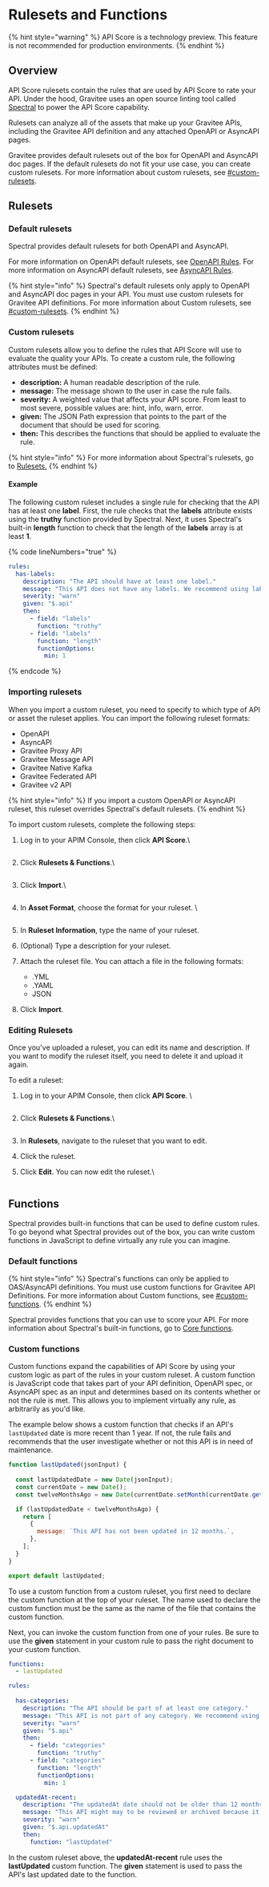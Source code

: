 # Rulesets and Functions

{% hint style="warning" %}
API Score is a technology preview. This feature is not recommended for production environments.&#x20;
{% endhint %}

## Overview

API Score rulesets contain the rules that are used by API Score to rate your API. Under the hood, Gravitee uses an open source linting tool called [Spectral](https://github.com/stoplightio/spectral) to power the API Score capability.

Rulesets can analyze all of the assets that make up your Gravitee APIs, including the Gravitee API definition and any attached OpenAPI or AsyncAPI pages.&#x20;

Gravitee provides default rulesets out of the box for OpenAPI and AsyncAPI doc pages. If the default rulesets do not fit your use case, you can create custom rulesets. For more information about custom rulesets, see [#custom-rulesets](rulesets-and-functions.md#custom-rulesets "mention").

## Rulesets

### Default rulesets

Spectral provides default rulesets for both OpenAPI and AsyncAPI.&#x20;

For more information on OpenAPI default rulesets, see [OpenAPI Rules](https://docs.stoplight.io/docs/spectral/4dec24461f3af-open-api-rules). For more information on AsyncAPI default rulesets, see [AsyncAPI Rules](https://docs.stoplight.io/docs/spectral/1e63ffd0220f3-async-api-rules).

{% hint style="info" %}
Spectral's default rulesets only apply to OpenAPI and AsyncAPI doc pages in your API. You must use custom rulesets for Gravitee API definitions. For more information about Custom rulesets, see [#custom-rulesets](rulesets-and-functions.md#custom-rulesets "mention").
{% endhint %}

### Custom rulesets

Custom rulesets allow you to define the rules that API Score will use to evaluate the quality your APIs. To create a custom rule, the following attributes must be defined:

* **description:** A human readable description of the rule.
* **message:** The message shown to the user in case the rule fails.
* **severity:** A weighted value that affects your API score. From least to most severe, possible values are: hint, info, warn, error.
* **given:** The JSON Path expression that points to the part of the document that should be used for scoring.
* **then:** This describes the functions that should be applied to evaluate the rule.&#x20;

{% hint style="info" %}
For more information about Spectral's rulesets, go to [Rulesets.](https://docs.stoplight.io/docs/spectral/e5b9616d6d50c-rulesets)
{% endhint %}

#### Example

The following custom ruleset includes a single rule for checking that the API has at least one **label**. First, the rule checks that the **labels** attribute exists using the **truthy** function provided by Spectral. Next, it uses Spectral's built-in **length** function to check that the length of the **labels** array is at least **1**.&#x20;

{% code lineNumbers="true" %}
```yaml
rules:
  has-labels:
    description: "The API should have at least one label."
    message: "This API does not have any labels. We recommend using labels to better document your APIs."
    severity: "warn"
    given: "$.api"
    then:
      - field: "labels"
        function: "truthy"
      - field: "labels"
        function: "length"
        functionOptions:
          min: 1
```
{% endcode %}

### Importing rulesets

When you import a custom ruleset, you need to specify to which type of API or asset the ruleset applies. You can import the following ruleset formats:&#x20;

* OpenAPI
* AsyncAPI
* Gravitee Proxy API
* Gravitee Message API
* Gravitee Native Kafka
* Gravitee Federated API
* Gravitee v2 API

{% hint style="info" %}
If you import a custom OpenAPI or AsyncAPI ruleset, this ruleset overrides Spectral's default rulesets.
{% endhint %}

To import custom rulesets, complete the following steps:

1.  Log in to your APIM Console, then click **API Score**.\


    <figure><img src="../../.gitbook/assets/image (247).png" alt=""><figcaption></figcaption></figure>
2.  Click **Rulesets & Functions**.\


    <figure><img src="../../.gitbook/assets/image (248).png" alt=""><figcaption></figcaption></figure>
3.  Click **Import**.\


    <figure><img src="../../.gitbook/assets/image (249).png" alt=""><figcaption></figcaption></figure>
4.  In **Asset Format**, choose the format for your ruleset. \


    <figure><img src="../../.gitbook/assets/image (250).png" alt=""><figcaption></figcaption></figure>
5. In **Ruleset Information**, type the name of your ruleset.
6. (Optional) Type a description for your ruleset.
7. Attach the ruleset file. You can attach a file in the following formats:
   * .YML
   * .YAML
   * JSON
8. Click **Import**.

### Editing Rulesets

Once you've uploaded a ruleset, you can edit its name and description. If you want to modify the ruleset itself, you need to delete it and upload it again.&#x20;

To edit a ruleset:

1.  Log in to your APIM Console, then click **API Score**. \


    <figure><img src="../../.gitbook/assets/image (251).png" alt=""><figcaption></figcaption></figure>
2.  Click **Rulesets & Functions**.\


    <figure><img src="../../.gitbook/assets/image (252).png" alt=""><figcaption></figcaption></figure>
3. In **Rulesets**, navigate to the ruleset that you want to edit.&#x20;
4. Click the ruleset.&#x20;
5.  Click **Edit**. You can now edit the ruleset.\


    <figure><img src="../../.gitbook/assets/image (253).png" alt=""><figcaption></figcaption></figure>

## Functions

Spectral provides built-in functions that can be used to define custom rules. To go beyond what Spectral provides out of the box, you can write custom functions in JavaScript to define virtually any rule you can imagine.

### Default functions

{% hint style="info" %}
Spectral's functions can only be applied to OAS/AsyncAPI definitions. You must use custom functions for Gravitee API Definitions. For more information about Custom functions, see [#custom-functions](rulesets-and-functions.md#custom-functions "mention").
{% endhint %}

Spectral provides functions that you can use to score your API. For more information about Spectral's built-in functions, go to [Core functions](https://docs.stoplight.io/docs/spectral/cb95cf0d26b83-core-functions).

### Custom functions&#x20;

Custom functions expand the capabilities of API Score by using your custom logic as part of the rules in your custom ruleset. A custom function is JavaScript code that takes part of your API definition, OpenAPI spec, or AsyncAPI spec as an input and determines based on its contents whether or not the rule is met. This allows you to implement virtually any rule, as arbitrarily as you'd like.&#x20;

The example below shows a custom function that checks if an API's `lastUpdated` date is more recent than 1 year. If not, the rule fails and recommends that the user investigate whether or not this API is in need of maintenance.

```javascript
function lastUpdated(jsonInput) {
  
  const lastUpdatedDate = new Date(jsonInput);
  const currentDate = new Date();
  const twelveMonthsAgo = new Date(currentDate.setMonth(currentDate.getMonth() - 12));

  if (lastUpdatedDate < twelveMonthsAgo) {
    return [
      {
        message: `This API has not been updated in 12 months.`,
      },
    ];
  }
}

export default lastUpdated;
```

To use a custom function from a custom ruleset, you first need to declare the custom function at the top of your ruleset. The name used to declare the custom function must be the same as the name of the file that contains the custom function.

Next, you can invoke the custom function from one of your rules. Be sure to use the **given** statement in your custom rule to pass the right document to your custom function.

```yaml
functions:
  - lastUpdated

rules:
  
  has-categories:
    description: "The API should be part of at least one category."
    message: "This API is not part of any category. We recommend using categories to better organize your APIs."
    severity: "warn"
    given: "$.api"
    then:
      - field: "categories"
        function: "truthy"
      - field: "categories"
        function: "length"
        functionOptions:
          min: 1

  updatedAt-recent:
    description: "The updatedAt date should not be older than 12 months."
    message: "This API might may to be reviewed or archived because it was last updated more than 12 months ago."
    severity: "warn"
    given: "$.api.updatedAt"
    then:
      function: "lastUpdated"
```

In the custom ruleset above, the **updatedAt-recent** rule uses the **lastUpdated** custom function. The **given** statement is used to pass the API's last updated date to the function.
